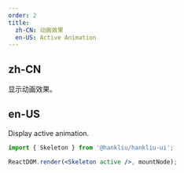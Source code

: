 ```yaml
---
order: 2
title:
  zh-CN: 动画效果
  en-US: Active Animation
---
```


## zh-CN

显示动画效果。

## en-US

Display active animation.

```jsx
import { Skeleton } from '@hankliu/hankliu-ui';

ReactDOM.render(<Skeleton active />, mountNode);
```
